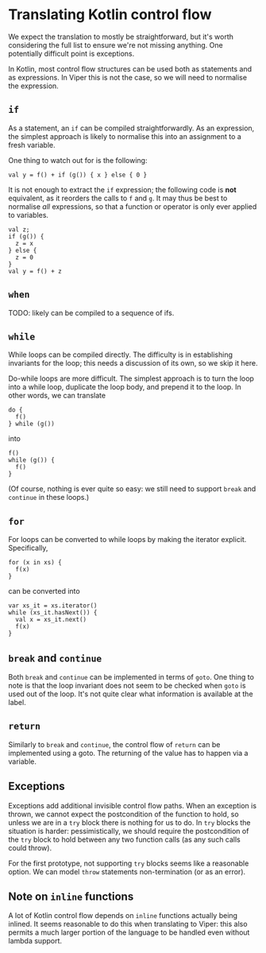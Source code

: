 # Translating Kotlin control flow

We expect the translation to mostly be straightforward, but it's worth
considering the full list to ensure we're not missing anything.
One potentially difficult point is exceptions. 

In Kotlin, most control flow structures can be used both as statements
and as expressions.
In Viper this is not the case, so we will need to normalise the expression.

## `if`

As a statement, an `if` can be compiled straightforwardly.
As an expression, the simplest approach is likely to normalise this into
an assignment to a fresh variable.

One thing to watch out for is the following:

```
val y = f() + if (g()) { x } else { 0 }
```

It is not enough to extract the `if` expression; the following code is **not** equivalent,
as it reorders the calls to `f` and `g`.  It may thus be best to normalise *all* expressions,
so that a function or operator is only ever applied to variables.

```
val z;
if (g()) {
  z = x
} else {
  z = 0
}
val y = f() + z
```

## `when`

TODO: likely can be compiled to a sequence of ifs.

## `while`

While loops can be compiled directly.  The difficulty is in establishing invariants for
the loop; this needs a discussion of its own, so we skip it here.

Do-while loops are more difficult.  The simplest approach is to turn the loop into a while
loop, duplicate the loop body, and prepend it to the loop.  In other words, we can translate

```
do {
  f()
} while (g())
```

into 

```
f()
while (g()) {
  f()
}
```

(Of course, nothing is ever quite so easy: we still need to support `break` and `continue` in
these loops.)

## `for`

For loops can be converted to while loops by making the iterator explicit.
Specifically,

```
for (x in xs) {
  f(x)
}
```

can be converted into

```
var xs_it = xs.iterator()
while (xs_it.hasNext()) {
  val x = xs_it.next()
  f(x)
}
```

## `break` and `continue`

Both `break` and `continue` can be implemented in terms of `goto`.
One thing to note is that the loop invariant does not seem to be checked
when `goto` is used out of the loop.
It's not quite clear what information is available at the label.

## `return`

Similarly to `break` and `continue`, the control flow of `return` can be
implemented using a goto.  The returning of the value has to happen via
a variable.

## Exceptions

Exceptions add additional invisible control flow paths.  When an exception is
thrown, we cannot expect the postcondition of the function to hold, so unless
we are in a `try` block there is nothing for us to do.
In `try` blocks the situation is harder: pessimistically, we should require
the postcondition of the `try` block to hold between any two function calls (as
any such calls could throw).

For the first prototype, not supporting `try` blocks seems like a reasonable option.
We can model `throw` statements non-termination (or as an error).

## Note on `inline` functions

A lot of Kotlin control flow depends on `inline` functions actually being inlined.
It seems reasonable to do this when translating to Viper: this also permits a much
larger portion of the language to be handled even without lambda support.